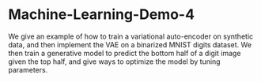 # Machine-Learning-Demo-4

We give an example of how to train a variational auto-encoder on synthetic data, and then implement the VAE on a binarized MNIST digits dataset. We then train a generative model to predict the bottom half of a digit image given the top half, and give ways to optimize the model by tuning parameters.
